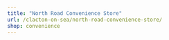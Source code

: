 ```yaml
---
title: "North Road Convenience Store"
url: /clacton-on-sea/north-road-convenience-store/
shop: convenience
---
```

